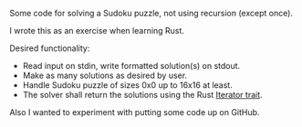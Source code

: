 Some code for solving a Sudoku puzzle, not using recursion (except once).

I wrote this as an exercise when learning Rust.

Desired functionality:

* Read input on stdin, write formatted solution(s) on stdout.
* Make as many solutions as desired by user.
* Handle Sudoku puzzle of sizes 0x0 up to 16x16 at least.
* The solver shall return the solutions using the Rust
  [Iterator trait](https://doc.rust-lang.org/std/iter/index.html).

Also I wanted to experiment with putting some code up on GitHub.

